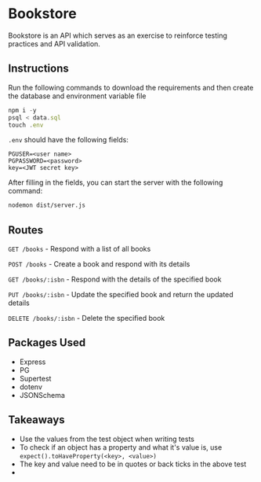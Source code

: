 # Bookstore

Bookstore is an API which serves as an exercise to reinforce testing practices and API validation.

## Instructions

Run the following commands to download the requirements and then  create the database and environment variable file

```JavaScript
npm i -y
psql < data.sql
touch .env
```

`.env` should have the following fields:

```
PGUSER=<user name>
PGPASSWORD=<password>
key=<JWT secret key>
```

After filling in the fields, you can start the server with the following command:

```BASH
nodemon dist/server.js
```

## Routes

`GET /books` - Respond with a list of all books

`POST /books` - Create a book and respond with its details

`GET /books/:isbn` - Respond with the details of the specified book

`PUT /books/:isbn` - Update the specified book and return the updated details

`DELETE /books/:isbn` - Delete the specified book

## Packages Used

- Express
- PG
- Supertest
- dotenv
- JSONSchema

## Takeaways

- Use the values from the test object when writing tests
- To check if an object has a property and what it's value is, use `expect().toHaveProperty(<key>, <value>)`
- The key and value need to be in quotes or back ticks in the above test
- 
